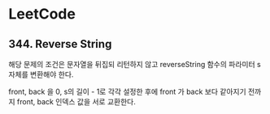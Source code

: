 # LeetCode

## 344. Reverse String

해당 문제의 조건은 문자열을 뒤집되 리턴하지 않고 reverseString 함수의 파라미터 s 자체를 변환해야 한다.

front, back 을 0, s의 길이 - 1로 각각 설정한 후에 front 가 back 보다 같아지기 전까지 front, back 인덱스 값을 서로 교환한다.


